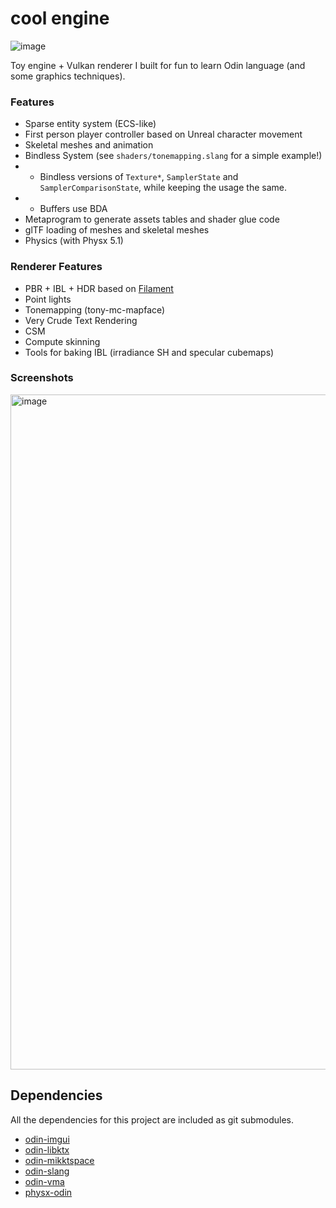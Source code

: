 # cool engine
![image](https://github.com/user-attachments/assets/0e3af819-ab20-4298-9110-d058bb5e4003)

Toy engine + Vulkan renderer I built for fun to learn Odin language (and some graphics techniques).

### Features
- Sparse entity system (ECS-like)
- First person player controller based on Unreal character movement
- Skeletal meshes and animation
- Bindless System (see `shaders/tonemapping.slang` for a simple example!)
- - Bindless versions of `Texture*`, `SamplerState` and `SamplerComparisonState`, while keeping the usage the same.
- - Buffers use BDA
- Metaprogram to generate assets tables and shader glue code
- glTF loading of meshes and skeletal meshes
- Physics (with Physx 5.1)

### Renderer Features
- PBR + IBL + HDR based on [Filament](https://google.github.io/filament/Filament.md.html)
- Point lights
- Tonemapping (tony-mc-mapface)
- Very Crude Text Rendering
- CSM
- Compute skinning
- Tools for baking IBL (irradiance SH and specular cubemaps)

### Screenshots
<img width="1920" height="1080" alt="image" src="https://github.com/user-attachments/assets/e65f6132-fe8c-404a-999d-b757c266a109" />

## Dependencies

 All the dependencies for this project are included as git submodules.
 
 - [odin-imgui](https://gitlab.com/L-4/odin-imgui)
 - [odin-libktx](https://github.com/DanielGavin/odin-libktx)
 - [odin-mikktspace](https://github.com/wrapperup/odin-mikktspace)
 - [odin-slang](https://github.com/DragosPopse/odin-slang)
 - [odin-vma](https://github.com/DanielGavin/odin-vma)
 - [physx-odin](https://github.com/tgolsson/physx-odin)
